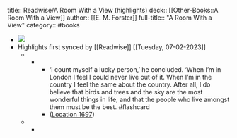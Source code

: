 title:: Readwise/A Room With a View (highlights)
deck:: [[Other-Books::A Room With a View]]
author:: [[E. M. Forster]]
full-title:: "A Room With a View"
category:: #books

- ![](https://images-na.ssl-images-amazon.com/images/I/512lmBVZe6L._SL200_.jpg)
- Highlights first synced by [[Readwise]] [[Tuesday, 07-02-2023]]
	- -
		- ‘I count myself a lucky person,’ he concluded. ‘When I’m in London I feel I could never live out of it. When I’m in the country I feel the same about the country. After all, I do believe that birds and trees and the sky are the most wonderful things in life, and that the people who live amongst them must be the best. #flashcard
		- ([Location 1697](https://readwise.io/to_kindle?action=open&asin=B005MZN1BS&location=1697))
	- -